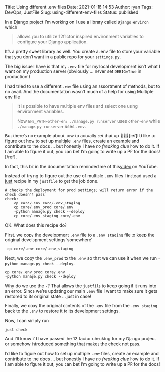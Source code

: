 Title: Using different .env files
Date: 2021-01-16 14:53
Author: ryan
Tags: DevOps, JustFile
Slug: using-different-env-files
Status: published

In a Django project I’m working on I use a library called `Django-environ` which

> allows you to utilize 12factor inspired environment variables to configure your Django application.

It’s a pretty sweet library as well. You create a .env file to store your variable that you don’t want in a public repo for your `settings.py`.

The big issue I have is that my `.env` file for my local development isn’t what I want on my production server (obviously ... never set `DEBIG=True` in production!)

I had tried to use a different `.env` file using an assortment of methods, but to no avail. And the documentation wasn’t much of a help for using Multiple env file

> It is possible to have multiple env files and select one using environment variables.
>
> Now `ENV_PATH=other-env ./manage.py runserver` uses `other-env` while `./manage.py runserver` uses `.env`.

But there’s no example about how to actually set that up 🤦🏻‍♂️[ref]I’d like to figure out how to set up multiple `.env` files, create an example and contribute to the docs ... but honestly I have *no freaking clue* how to do it. If I am able to figure it out, you can bet I’m going to write up a PR for the docs![/ref].

In fact, this bit in the documentation reminded me of this[video](https://youtu.be/MAlSjtxy5ak "Every Programming Tutorial") on YouTube.

Instead of trying to figure out the use of multiple `.env` files I instead used a [just](https://github.com/casey/just) recipe in my `justfile` to get the job done.

``` {.wp-block-code}
# checks the deployment for prod settings; will return error if the check doesn't pass
check:
    cp core/.env core/.env_staging
    cp core/.env_prod core/.env
    -python manage.py check --deploy
    cp core/.env_staging core/.env
```

OK. What does this recipe do?

First, we copy the development `.env` file to a `.env_staging` file to keep the original development settings ‘somewhere’

``` {.wp-block-code}
 cp core/.env core/.env_staging
```

Next, we copy the `.env_prod` to the `.env` so that we can use it when we run `-python manage.py check --deploy`.

``` {.wp-block-code}
cp core/.env_prod core/.env
-python manage.py check --deploy
```

Why do we use the `-`? That allows the `justfile` to keep going if it runs into an error. Since we’re updating our main `.env` file I want to make sure it gets restored to its original state … just in case!

Finally, we copy the original contents of the `.env` file from the `.env_staging` back to the `.env` to restore it to its development settings.

Now, I can simply run

``` {.wp-block-code}
just check
```

And I’ll know if I have passed the 12 factor checking for my Django project or somehow introduced something that makes the check not pass.

I’d like to figure out how to set up multiple `.env` files, create an example and contribute to the docs ... but honestly I have *no freaking clue* how to do it. If I am able to figure it out, you can bet I’m going to write up a PR for the docs!

